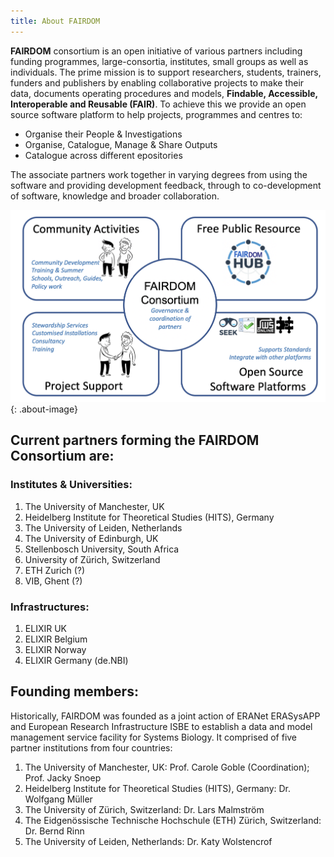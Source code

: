 ```yaml
---
title: About FAIRDOM
---
```


**FAIRDOM** consortium is an open initiative of various partners including funding programmes, large-consortia, institutes, small groups as well as individuals. The prime mission is to support researchers, students, trainers, funders and publishers by enabling collaborative projects to make their data, documents operating procedures and models,  **Findable, Accessible, Interoperable and Reusable (FAIR)**. To achieve this we provide an open source software platform to help projects, programmes and centres to:  

* Organise their People & Investigations  
* Organise, Catalogue, Manage & Share Outputs  
* Catalogue across different epositories    

The associate partners work together in varying degrees from using the software and providing development feedback, through to co-development of software, knowledge and broader collaboration.   


![FAIRDOM About](/assets/images/About_FAIRDOM.png){: .about-image}


## Current partners forming the FAIRDOM Consortium are:    


### Institutes & Universities:    
      
1. The University of Manchester, UK
2. Heidelberg Institute for Theoretical Studies (HITS), Germany
3. The University of Leiden, Netherlands
4. The University of Edinburgh, UK
5. Stellenbosch University, South Africa
6. University of Zürich, Switzerland
7. ETH Zurich (?)
8. VIB, Ghent (?)  
      
### Infrastructures:    
     
1. ELIXIR UK
2. ELIXIR Belgium
3. ELIXIR Norway
4. ELIXIR Germany (de.NBI)  
     
## Founding members:    

Historically, FAIRDOM was founded as a joint action of ERANet ERASysAPP and European Research Infrastructure ISBE to establish a data and model management service facility for Systems Biology. It comprised of five partner institutions from four countries: 
     
1. The University of Manchester, UK: Prof. Carole Goble (Coordination);  Prof. Jacky Snoep
2. Heidelberg Institute for Theoretical Studies (HITS), Germany: Dr. Wolfgang Müller
3. The University of Zürich, Switzerland: Dr. Lars Malmström
4. The Eidgenössische Technische Hochschule (ETH) Zürich, Switzerland: Dr. Bernd Rinn
5. The University of Leiden, Netherlands: Dr. Katy Wolstencrof

